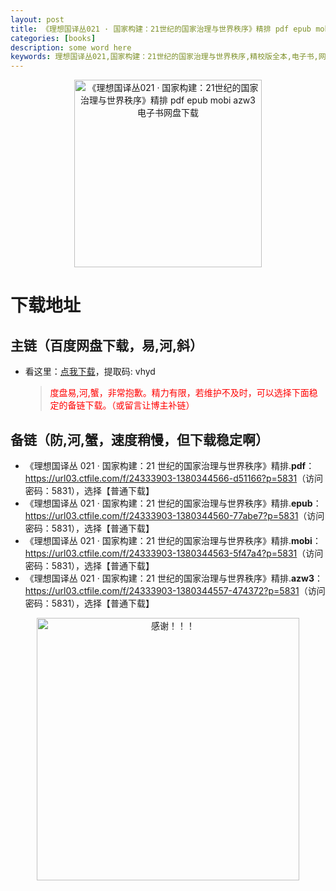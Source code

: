 ```yaml
---
layout: post
title: 《理想国译丛021 · 国家构建：21世纪的国家治理与世界秩序》精排 pdf epub mobi azw3 电子书网盘下载
categories: [books]
description: some word here
keywords: 理想国译丛021,国家构建：21世纪的国家治理与世界秩序,精校版全本,电子书,网盘下载
---
```


<div align="center"><img src="https://qweree.cn/wp-content/uploads/2024/10/li-xiang-guo-021.jpg" alt="《理想国译丛021 · 国家构建：21世纪的国家治理与世界秩序》精排 pdf epub mobi azw3 电子书网盘下载" width="300px" height="auto"></div>

# 下载地址

## 主链（百度网盘下载，易,河,斜）

- 看这里：[点我下载](https://pan.baidu.com/s/1iMXUbSbtZQZjDcqDmnWUyw?pwd=vhyd)，提取码: vhyd

  > <p style="color:red" >度盘易,河,蟹，非常抱歉。精力有限，若维护不及时，可以选择下面稳定的备链下载。（或留言让博主补链）</p>

## 备链（防,河,蟹，速度稍慢，但下载稳定啊）

- 《理想国译丛 021 · 国家构建：21 世纪的国家治理与世界秩序》精排.**pdf**：<https://url03.ctfile.com/f/24333903-1380344566-d51166?p=5831>（访问密码：5831），选择【普通下载】
- 《理想国译丛 021 · 国家构建：21 世纪的国家治理与世界秩序》精排.**epub**：<https://url03.ctfile.com/f/24333903-1380344560-77abe7?p=5831>（访问密码：5831），选择【普通下载】
- 《理想国译丛 021 · 国家构建：21 世纪的国家治理与世界秩序》精排.**mobi**：<https://url03.ctfile.com/f/24333903-1380344563-5f47a4?p=5831>（访问密码：5831），选择【普通下载】
- 《理想国译丛 021 · 国家构建：21 世纪的国家治理与世界秩序》精排.**azw3**：<https://url03.ctfile.com/f/24333903-1380344557-474372?p=5831>（访问密码：5831），选择【普通下载】

<div align="center"><img src="https://pic.imgdb.cn/item/661246bf68eb935713c7f81c.gif" alt="感谢！！！" width="420px" height="auto"/></div>
